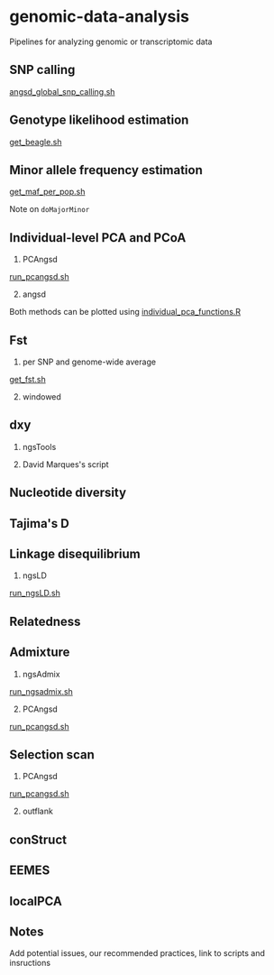 # genomic-data-analysis
Pipelines for analyzing genomic or transcriptomic data

## SNP calling

[angsd_global_snp_calling.sh](https://github.com/therkildsen-lab/genomic-data-analysis/blob/master/scripts/angsd_global_snp_calling.sh)

## Genotype likelihood estimation

[get_beagle.sh](https://github.com/therkildsen-lab/genomic-data-analysis/blob/master/scripts/get_beagle.sh)

## Minor allele frequency estimation

[get_maf_per_pop.sh](https://github.com/therkildsen-lab/genomic-data-analysis/blob/master/scripts/get_maf_per_pop.sh)

Note on `doMajorMinor`

## Individual-level PCA and PCoA

1. PCAngsd

[run_pcangsd.sh](https://github.com/therkildsen-lab/genomic-data-analysis/blob/master/scripts/run_pcangsd.sh)

2. angsd

Both methods can be plotted using [individual_pca_functions.R](https://github.com/therkildsen-lab/genomic-data-analysis/blob/master/scripts/individual_pca_functions.R)

## Fst

1. per SNP and genome-wide average

[get_fst.sh](https://github.com/therkildsen-lab/genomic-data-analysis/blob/master/scripts/get_fst.sh)

2. windowed

## dxy

1. ngsTools

2. David Marques's script

## Nucleotide diversity

## Tajima's D

## Linkage disequilibrium

1. ngsLD

[run_ngsLD.sh](https://github.com/therkildsen-lab/genomic-data-analysis/blob/master/scripts/run_ngsLD.sh)

## Relatedness

## Admixture

1. ngsAdmix

[run_ngsadmix.sh](https://github.com/therkildsen-lab/genomic-data-analysis/blob/master/scripts/run_ngsadmix.sh)

2. PCAngsd

[run_pcangsd.sh](https://github.com/therkildsen-lab/genomic-data-analysis/blob/master/scripts/run_pcangsd.sh)

## Selection scan

1. PCAngsd

[run_pcangsd.sh](https://github.com/therkildsen-lab/genomic-data-analysis/blob/master/scripts/run_pcangsd.sh)

2. outflank

## conStruct

## EEMES

## localPCA

## Notes

Add potential issues, our recommended practices, link to scripts and insructions
